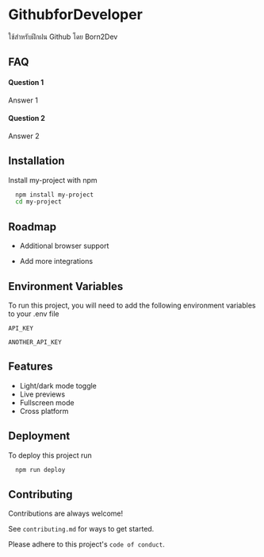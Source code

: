 # GithubforDeveloper
ใช้สำหรับฝึกฝน Github โดย Born2Dev

## FAQ

#### Question 1

Answer 1

#### Question 2

Answer 2


## Installation

Install my-project with npm

```bash
  npm install my-project
  cd my-project
```
    
## Roadmap

- Additional browser support

- Add more integrations


## Environment Variables

To run this project, you will need to add the following environment variables to your .env file

`API_KEY`

`ANOTHER_API_KEY`


## Features

- Light/dark mode toggle
- Live previews
- Fullscreen mode
- Cross platform


## Deployment

To deploy this project run

```bash
  npm run deploy
```


## Contributing

Contributions are always welcome!

See `contributing.md` for ways to get started.

Please adhere to this project's `code of conduct`.


